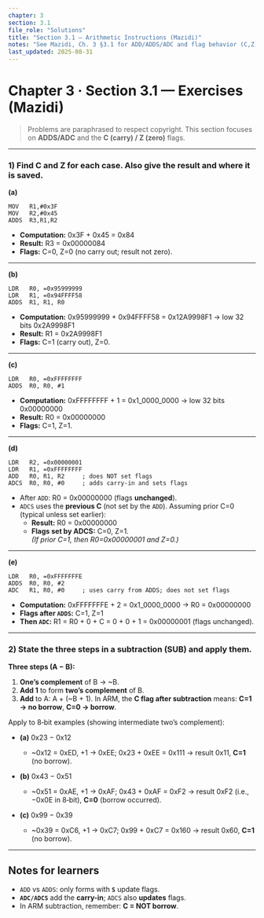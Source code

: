 ```yaml
---
chapter: 3
section: 3.1
file_role: "Solutions"
title: "Section 3.1 — Arithmetic Instructions (Mazidi)"
notes: "See Mazidi, Ch. 3 §3.1 for ADD/ADDS/ADC and flag behavior (C,Z)."
last_updated: 2025-08-31
---
```


# Chapter 3 · Section 3.1 — Exercises (Mazidi)

> Problems are paraphrased to respect copyright. This section focuses on **ADDS/ADC** and the **C (carry) / Z (zero)** flags.

---

### 1) Find **C** and **Z** for each case. Also give the result and where it is saved.

**(a)**
```armasm
MOV   R1,#0x3F
MOV   R2,#0x45
ADDS  R3,R1,R2
```
- **Computation:** 0x3F + 0x45 = 0x84  
- **Result:** R3 = 0x00000084  
- **Flags:** C=0, Z=0 (no carry out; result not zero).

---

**(b)**
```armasm
LDR   R0, =0x95999999
LDR   R1, =0x94FFFF58
ADDS  R1, R1, R0
```
- **Computation:** 0x95999999 + 0x94FFFF58 = 0x12A9998F1 → low 32 bits 0x2A9998F1  
- **Result:** R1 = 0x2A9998F1  
- **Flags:** C=1 (carry out), Z=0.

---

**(c)**
```armasm
LDR   R0, =0xFFFFFFFF
ADDS  R0, R0, #1
```
- **Computation:** 0xFFFFFFFF + 1 = 0x1_0000_0000 → low 32 bits 0x00000000  
- **Result:** R0 = 0x00000000  
- **Flags:** C=1, Z=1.

---

**(d)**
```armasm
LDR   R2, =0x00000001
LDR   R1, =0xFFFFFFFF
ADD   R0, R1, R2     ; does NOT set flags
ADCS  R0, R0, #0     ; adds carry-in and sets flags
```
- After `ADD`: R0 = 0x00000000 (flags **unchanged**).  
- `ADCS` uses the **previous C** (not set by the `ADD`). Assuming prior C=0 (typical unless set earlier):  
  - **Result:** R0 = 0x00000000  
  - **Flags set by ADCS:** C=0, Z=1.  
  *(If prior C=1, then R0=0x00000001 and Z=0.)*

---

**(e)**
```armasm
LDR   R0, =0xFFFFFFFE
ADDS  R0, R0, #2
ADC   R1, R0, #0     ; uses carry from ADDS; does not set flags
```
- **Computation:** 0xFFFFFFFE + 2 = 0x1_0000_0000 → R0 = 0x00000000  
- **Flags after `ADDS`:** C=1, Z=1  
- **Then `ADC`:** R1 = R0 + 0 + C = 0 + 0 + 1 = 0x00000001 (flags unchanged).

---

### 2) State the three steps in a subtraction (SUB) and apply them.

**Three steps (A − B):**  
1. **One’s complement** of B → ~B.  
2. **Add 1** to form **two’s complement** of B.  
3. **Add** to A: A + (~B + 1). In ARM, the **C flag after subtraction** means: **C=1 → no borrow**, **C=0 → borrow**.

Apply to 8‑bit examples (showing intermediate two’s complement):

- **(a)** 0x23 − 0x12  
  - ~0x12 = 0xED, +1 → 0xEE; 0x23 + 0xEE = 0x111 → result 0x11, **C=1** (no borrow).

- **(b)** 0x43 − 0x51  
  - ~0x51 = 0xAE, +1 → 0xAF; 0x43 + 0xAF = 0xF2 → result 0xF2 (i.e., −0x0E in 8‑bit), **C=0** (borrow occurred).

- **(c)** 0x99 − 0x39  
  - ~0x39 = 0xC6, +1 → 0xC7; 0x99 + 0xC7 = 0x160 → result 0x60, **C=1** (no borrow).

---

## Notes for learners
- `ADD` vs `ADDS`: only forms with **`S`** update flags.  
- **`ADC/ADCS`** add the **carry-in**; `ADCS` also **updates** flags.  
- In ARM subtraction, remember: **C = NOT borrow**.

